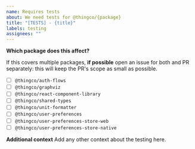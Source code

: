 ```yaml
---
name: Requires tests
about: We need tests for @thingco/{package}
title: "[TESTS] - {title}"
labels: testing
assignees: ""
---
```


**Which package does this affect?**

If this covers multiple packages, **if possible** open an issue for both and PR separately: this will keep the PR's scope as small as possible.

- [ ] `@thingco/auth-flows`
- [ ] `@thingco/graphviz`
- [ ] `@thingco/react-component-library`
- [ ] `@thingco/shared-types`
- [ ] `@thingco/unit-formatter`
- [ ] `@thingco/user-preferences`
- [ ] `@thingco/user-preferences-store-web`
- [ ] `@thingco/user-preferences-store-native`

**Additional context**
Add any other context about the testing here.
